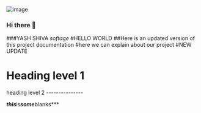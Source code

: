 ![image](https://github.com/Yashshiva75/Yashshiva75/assets/124360143/f8d40c92-c24a-4360-b842-ff702a7b85de)

### Hi there 👋
###YASH SHIVA
*softage*
#HELLO WORLD
##Here is an updated version of this project documentation
#here we can explain about our project
#NEW UPDATE
<h1>Heading level 1</h1>
heading level 2
---------------

***this***is***some***blanks***



<!--
**Yashshiva75/Yashshiva75** is a ✨ _special_ ✨ repository because its `README.md` (this file) appears on your GitHub profile.

Here are some ideas to get you started:

- 🔭 I’m currently working on ...
- 🌱 I’m currently learning ...
- 👯 I’m looking to collaborate on ...
- 🤔 I’m looking for help with ...
- 💬 Ask me about ...
- 📫 How to reach me: ...
- 😄 Pronouns: ...
- ⚡ Fun fact: ...
-->
